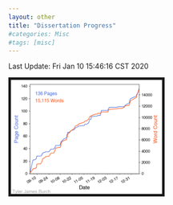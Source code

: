 ```yaml
---
layout: other
title: "Dissertation Progress"
#categories: Misc
#tags: [misc]
---
```


Last Update: Fri Jan 10 15:46:16 CST 2020

<img src="/blogimages/dissertationProgress.png" alt="" class="center" border="5" style="width:60%;"/>
